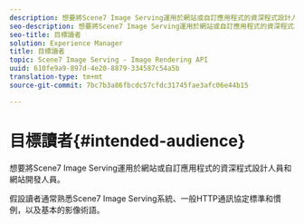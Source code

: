 ```yaml
---
description: 想要將Scene7 Image Serving運用於網站或自訂應用程式的資深程式設計人員和網站開發人員。
seo-description: 想要將Scene7 Image Serving運用於網站或自訂應用程式的資深程式設計人員和網站開發人員。
seo-title: 目標讀者
solution: Experience Manager
title: 目標讀者
topic: Scene7 Image Serving - Image Rendering API
uuid: 610fe9a9-897d-4e20-8879-334587c54a5b
translation-type: tm+mt
source-git-commit: 7bc7b3a86fbcdc57cfdc31745fae3afc06e44b15

---
```



# 目標讀者{#intended-audience}

想要將Scene7 Image Serving運用於網站或自訂應用程式的資深程式設計人員和網站開發人員。

假設讀者通常熟悉Scene7 Image Serving系統、一般HTTP通訊協定標準和慣例，以及基本的影像術語。
